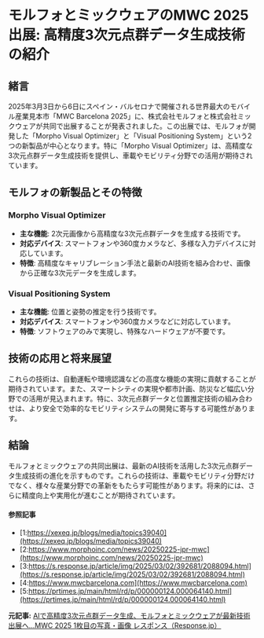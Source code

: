 # モルフォとミックウェアのMWC 2025出展: 高精度3次元点群データ生成技術の紹介

## 緒言

2025年3月3日から6日にスペイン・バルセロナで開催される世界最大のモバイル産業見本市「MWC Barcelona 2025」に、株式会社モルフォと株式会社ミックウェアが共同で出展することが発表されました。この出展では、モルフォが開発した「Morpho Visual Optimizer」と「Visual Positioning System」という2つの新製品が中心となります。特に「Morpho Visual Optimizer」は、高精度な3次元点群データ生成技術を提供し、車載やモビリティ分野での活用が期待されています。

## モルフォの新製品とその特徴

### Morpho Visual Optimizer

- **主な機能**: 2次元画像から高精度な3次元点群データを生成する技術です。
- **対応デバイス**: スマートフォンや360度カメラなど、多様な入力デバイスに対応しています。
- **特徴**: 高精度なキャリブレーション手法と最新のAI技術を組み合わせ、画像から正確な3次元データを生成します。

### Visual Positioning System

- **主な機能**: 位置と姿勢の推定を行う技術です。
- **対応デバイス**: スマートフォンや360度カメラなどに対応しています。
- **特徴**: ソフトウェアのみで実現し、特殊なハードウェアが不要です。

## 技術の応用と将来展望

これらの技術は、自動運転や環境認識などの高度な機能の実現に貢献することが期待されています。また、スマートシティの実現や都市計画、防災など幅広い分野での活用が見込まれます。特に、3次元点群データと位置推定技術の組み合わせは、より安全で効率的なモビリティシステムの開発に寄与する可能性があります。

## 結論

モルフォとミックウェアの共同出展は、最新のAI技術を活用した3次元点群データ生成技術の進化を示すものです。これらの技術は、車載やモビリティ分野だけでなく、様々な産業分野での革新をもたらす可能性があります。将来的には、さらに精度向上や実用化が進むことが期待されています。

#### 参照記事
- [1:https://xexeq.jp/blogs/media/topics39040](https://xexeq.jp/blogs/media/topics39040)
- [2:https://www.morphoinc.com/news/20250225-jpr-mwc](https://www.morphoinc.com/news/20250225-jpr-mwc)
- [3:https://s.response.jp/article/img/2025/03/02/392681/2088094.html](https://s.response.jp/article/img/2025/03/02/392681/2088094.html)
- [4:https://www.mwcbarcelona.com](https://www.mwcbarcelona.com)
- [5:https://prtimes.jp/main/html/rd/p/000000124.000064140.html](https://prtimes.jp/main/html/rd/p/000000124.000064140.html)


**元記事:** [AIで高精度3次元点群データ生成、モルフォとミックウェアが最新技術出展へ…MWC 2025 1枚目の写真・画像 レスポンス（Response.jp）](https://s.response.jp/article/img/2025/03/02/392681/2088094.html?from=thumb_under_hero)